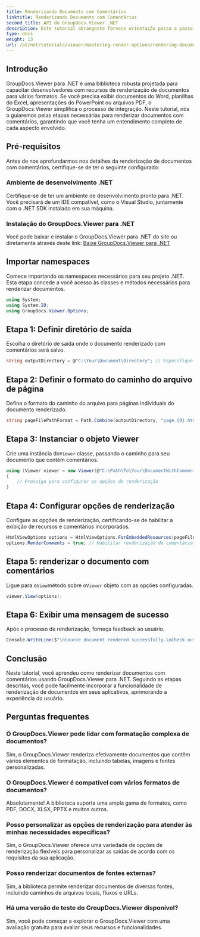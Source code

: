 ```yaml
---
title: Renderizando Documento com Comentários
linktitle: Renderizando Documento com Comentários
second_title: API do GroupDocs.Viewer .NET
description: Este tutorial abrangente fornece orientação passo a passo sobre como renderizar documentos com comentários em aplicativos .NET usando a biblioteca GroupDocs.Viewer.
type: docs
weight: 13
url: /pt/net/tutorials/viewer/mastering-render-options/rendering-document-comments/
---
```

## Introdução

GroupDocs.Viewer para .NET é uma biblioteca robusta projetada para capacitar desenvolvedores com recursos de renderização de documentos para vários formatos. Se você precisa exibir documentos do Word, planilhas do Excel, apresentações do PowerPoint ou arquivos PDF, o GroupDocs.Viewer simplifica o processo de integração. Neste tutorial, nós o guiaremos pelas etapas necessárias para renderizar documentos com comentários, garantindo que você tenha um entendimento completo de cada aspecto envolvido.

## Pré-requisitos
Antes de nos aprofundarmos nos detalhes da renderização de documentos com comentários, certifique-se de ter o seguinte configurado:

### Ambiente de desenvolvimento .NET
Certifique-se de ter um ambiente de desenvolvimento pronto para .NET. Você precisará de um IDE compatível, como o Visual Studio, juntamente com o .NET SDK instalado em sua máquina.

### Instalação do GroupDocs.Viewer para .NET
Você pode baixar e instalar o GroupDocs.Viewer para .NET do site ou diretamente através deste link:
[Baixe GroupDocs.Viewer para .NET](https://releases.groupdocs.com/viewer/net/)

## Importar namespaces
Comece importando os namespaces necessários para seu projeto .NET. Esta etapa concede a você acesso às classes e métodos necessários para renderizar documentos.

```csharp
using System;
using System.IO;
using GroupDocs.Viewer.Options;
```

## Etapa 1: Definir diretório de saída
Escolha o diretório de saída onde o documento renderizado com comentários será salvo.

```csharp
string outputDirectory = @"C:\Your\Document\Directory"; // Especifique o caminho do seu diretório
```

## Etapa 2: Definir o formato do caminho do arquivo de página
Defina o formato do caminho do arquivo para páginas individuais do documento renderizado.

```csharp
string pageFilePathFormat = Path.Combine(outputDirectory, "page_{0}.html");
```

## Etapa 3: Instanciar o objeto Viewer
 Crie uma instância do`Viewer` classe, passando o caminho para seu documento que contém comentários.

```csharp
using (Viewer viewer = new Viewer(@"C:\Path\To\Your\DocumentWithComments.docx"))
{
    // Prossiga para configurar as opções de renderização
}
```

## Etapa 4: Configurar opções de renderização
Configure as opções de renderização, certificando-se de habilitar a exibição de recursos e comentários incorporados.

```csharp
HtmlViewOptions options = HtmlViewOptions.ForEmbeddedResources(pageFilePathFormat);
options.RenderComments = true; // Habilitar renderização de comentários
```

## Etapa 5: renderizar o documento com comentários
 Ligue para o`View`método sobre o`Viewer` objeto com as opções configuradas.

```csharp
viewer.View(options);
```

## Etapa 6: Exibir uma mensagem de sucesso
Após o processo de renderização, forneça feedback ao usuário.

```csharp
Console.WriteLine($"\nSource document rendered successfully.\nCheck output in {outputDirectory}.");
```

## Conclusão
Neste tutorial, você aprendeu como renderizar documentos com comentários usando GroupDocs.Viewer para .NET. Seguindo as etapas descritas, você pode facilmente incorporar a funcionalidade de renderização de documentos em seus aplicativos, aprimorando a experiência do usuário.

## Perguntas frequentes

### O GroupDocs.Viewer pode lidar com formatação complexa de documentos?
Sim, o GroupDocs.Viewer renderiza efetivamente documentos que contêm vários elementos de formatação, incluindo tabelas, imagens e fontes personalizadas.

### O GroupDocs.Viewer é compatível com vários formatos de documentos?
Absolutamente! A biblioteca suporta uma ampla gama de formatos, como PDF, DOCX, XLSX, PPTX e muitos outros.

### Posso personalizar as opções de renderização para atender às minhas necessidades específicas?
Sim, o GroupDocs.Viewer oferece uma variedade de opções de renderização flexíveis para personalizar as saídas de acordo com os requisitos da sua aplicação.

### Posso renderizar documentos de fontes externas?
Sim, a biblioteca permite renderizar documentos de diversas fontes, incluindo caminhos de arquivos locais, fluxos e URLs.

### Há uma versão de teste do GroupDocs.Viewer disponível?
Sim, você pode começar a explorar o GroupDocs.Viewer com uma avaliação gratuita para avaliar seus recursos e funcionalidades.